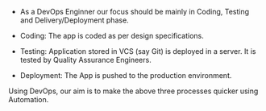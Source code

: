 - As a DevOps Enginner our focus should be mainly in Coding, Testing and Delivery/Deployment phase.

- Coding: The app is coded as per design specifications.
- Testing: Application stored in VCS (say Git) is deployed in a server. It is tested by Quality Assurance Engineers.
- Deployment: The App is pushed to the production environment.

Using DevOps, our aim is to make the above three processes quicker using Automation.